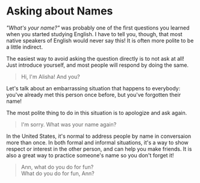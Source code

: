 # Asking about Names

_"What's your name?"_ was probably one of the first questions you learned when you started studying English. I have to tell you, though, that most native speakers of English would never say this! It is often more polite to be a little indirect.

The easiest way to avoid asking the question directly is to not ask at all! Just introduce yourself, and most people will respond by doing the same.
> Hi, I'm Alisha! And you?

Let's talk about an embarrassing situation that happens to everybody: you've already met this person once before, but you've forgotten their name!

The most polite thing to do in this situation is to apologize and ask again.
> I'm sorry. What was your name again?

In the United States, it's normal to address people by name in conversaion more than once. In both formal and informal situations, it's a way to show respect or interest in the other person, and can help you make friends. It is also a great way to practice someone's name so you don't forget it!
> Ann, what do you do for fun?\
> What do you do for fun, Ann?

